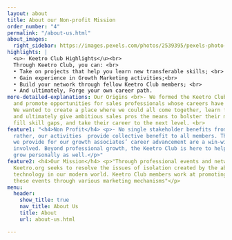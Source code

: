 ```yaml
---
layout: about
title: About our Non-profit Mission
order_number: "4"
permalink: "/about-us.html"
about_images:
  right_sidebar: https://images.pexels.com/photos/2539395/pexels-photo-2539395.jpeg?auto=compress&cs=tinysrgb&dpr=2&w=500
highlights: |
  <u>- Keetro Club Highlights</u><br>
  Through Keetro Club, you can: <br>
  • Take on projects that help you learn new transferable skills; <br>
  • Gain experience in Growth Marketing activities;<br>
  • Build your network through fellow Keetro Club members; <br>
  • And ultimately, Forge your own career path.
more-detailed-explanations: Our Origins <br>- We formed the Keetro Club to provide
  and promote opportunities for sales professionals whose careers have become stagnant.
  We wanted to create a place where we could all come together, learn from each other,
  and ultimately give ambitious sales pros the means to bolster their marketing credentials,
  fill skill gaps, and take their career to the next level. <br>
feature1: "<h4>Non Profit</h4> <p>- No single stakeholder benefits from Keetro Club;
  rather, our activities  provide collective benefit to all members. The opportunities
  we provide for our growth associates’ career advancement are a win-win for everyone
  involved. Beyond professional growth, the Keetro Club is here to help our members
  grow personally as well.</p>"
feature2: <h4>Our Mission</h4> <p>"Through professional events and networking opportunities,
  Keetro.org seeks to resolve the issues of isolation created by the abundance of
  technology in our modern world. Keetro Club members work at promoting and propagating
  these events through various marketing mechanisms"</p>
menu:
  header:
    show_title: true
    nav_title: About Us
    title: About
    url: about-us.html

---
```

